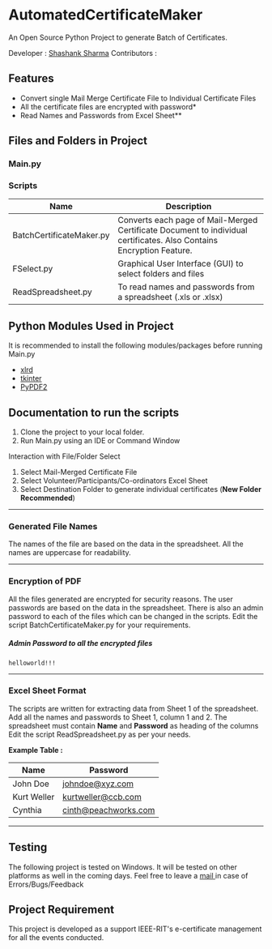 # AutomatedCertificateMaker

An Open Source Python Project to generate Batch of Certificates. 

Developer  : [Shashank Sharma](mailto:shashankrnr32@gmail.com)
Contributors : 


## Features
- Convert single Mail Merge Certificate File to Individual Certificate Files
- All the certificate files are encrypted with password*
- Read Names and Passwords from Excel Sheet**

## Files and Folders in Project
### Main.py 
### Scripts

| Name |Description  |
|--|--|
| BatchCertificateMaker.py | Converts each page of Mail-Merged Certificate Document to individual certificates. Also Contains Encryption Feature.|
|FSelect.py|Graphical User Interface (GUI) to select folders and files|
| ReadSpreadsheet.py | To read names and passwords from a spreadsheet (.xls or .xlsx)|

## Python Modules Used in Project
It is recommended to install the following modules/packages before running Main.py

-  [xlrd](https://pypi.org/project/xlrd/)
- [tkinter](https://docs.python.org/2/library/tkinter.html)
- [PyPDF2](https://pypi.org/project/PyPDF2/)

## Documentation to run the scripts
1. Clone the project to your local folder. 
2. Run Main.py using an IDE or Command Window

Interaction with File/Folder Select

1. Select Mail-Merged Certificate File
2. Select Volunteer/Participants/Co-ordinators Excel Sheet
3. Select Destination Folder to generate individual certificates (**New Folder Recommended**) 

---
### Generated File Names
The names of the file are based on the data in the spreadsheet. All the names are uppercase for readability. 

---
### Encryption of PDF
All the files generated are encrypted for security reasons. The user passwords are based on the data in the spreadsheet. There is also an admin password to each of the files which can be changed in the scripts. 
Edit the script BatchCertificateMaker.py for your requirements.

##### Admin Password to all the encrypted files
    helloworld!!!
---
### Excel Sheet Format
The scripts are written for extracting data from Sheet 1 of the spreadsheet. Add all the names and passwords to Sheet 1, column 1 and 2. The spreadsheet must contain **Name** and **Password** as heading of the columns
Edit the script ReadSpreadsheet.py as per your needs. 

**Example Table :**

| Name | Password  |
|--|--|
|John Doe | johndoe@xyz.com |
|Kurt Weller|kurtweller@ccb.com|
|Cynthia|cinth@peachworks.com|

---
## Testing 
The following project is tested on Windows. It will be tested on other platforms as well in the coming days. Feel free to leave a [mail
](mailto:shashankrnr32@gmail.com) in case of Errors/Bugs/Feedback

## Project Requirement
This project is developed as a support IEEE-RIT's e-certificate management for all the events conducted. 